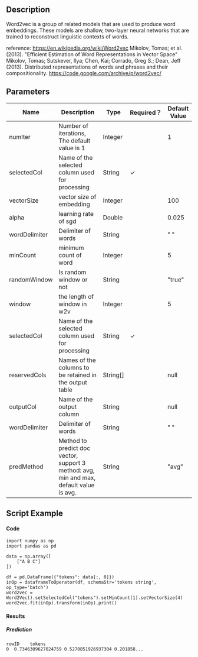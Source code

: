 ## Description
Word2vec is a group of related models that are used to produce word embeddings.
 These models are shallow, two-layer neural networks that are trained to reconstruct
 linguistic contexts of words.

 reference:
 https://en.wikipedia.org/wiki/Word2vec
 Mikolov, Tomas; et al. (2013). "Efficient Estimation of Word Representations in Vector Space"
 Mikolov, Tomas; Sutskever, Ilya; Chen, Kai; Corrado, Greg S.; Dean, Jeff (2013).
 Distributed representations of words and phrases and their compositionality.
 https://code.google.com/archive/p/word2vec/

## Parameters
| Name | Description | Type | Required？ | Default Value |
| --- | --- | --- | --- | --- |
| numIter | Number of iterations, The default value is 1 | Integer |  | 1 |
| selectedCol | Name of the selected column used for processing | String | ✓ |  |
| vectorSize | vector size of embedding | Integer |  | 100 |
| alpha | learning rate of sgd | Double |  | 0.025 |
| wordDelimiter | Delimiter of words | String |  | " " |
| minCount | minimum count of word | Integer |  | 5 |
| randomWindow | Is random window or not | String |  | "true" |
| window | the length of window in w2v | Integer |  | 5 |
| selectedCol | Name of the selected column used for processing | String | ✓ |  |
| reservedCols | Names of the columns to be retained in the output table | String[] |  | null |
| outputCol | Name of the output column | String |  | null |
| wordDelimiter | Delimiter of words | String |  | " " |
| predMethod | Method to predict doc vector, support 3 method: avg, min and max, default value is avg. | String |  | "avg" |


## Script Example
#### Code
```
import numpy as np
import pandas as pd

data = np.array([
    ["A B C"]
])

df = pd.DataFrame({"tokens": data[:, 0]})
inOp = dataframeToOperator(df, schemaStr='tokens string', op_type='batch')
word2vec = Word2Vec().setSelectedCol("tokens").setMinCount(1).setVectorSize(4)
word2vec.fit(inOp).transform(inOp).print()
```

#### Results
##### Prediction
```
rowID    tokens
0  0.7346309627024759 0.5270851926937304 0.201858...
```
